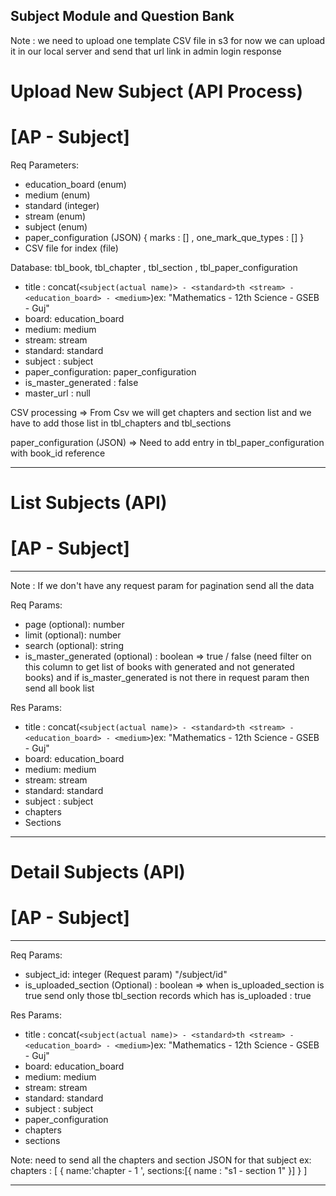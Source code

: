 ## Subject Module and Question Bank

Note : we need to upload one template CSV file in s3 for now we can upload it in our local server and send that url link in admin login response

# Upload New Subject (API Process)

# [AP - Subject]

Req Parameters:

- education_board (enum)
- medium (enum)
- standard (integer)
- stream (enum)
- subject (enum)
- paper_configuration (JSON)
  {
  marks : [] ,
  one_mark_que_types : []
  }
- CSV file for index (file)

Database: tbl_book, tbl_chapter , tbl_section , tbl_paper_configuration

- title : concat(`<subject(actual name)> - <standard>th <stream> - <education_board> - <medium>`)ex: "Mathematics - 12th Science - GSEB - Guj"
- board: education_board
- medium: medium
- stream: stream
- standard: standard
- subject : subject
- paper_configuration: paper_configuration
- is_master_generated : false
- master_url : null

CSV processing
=> From Csv we will get chapters and section list and we have to add those list in tbl_chapters and tbl_sections

paper_configuration (JSON)
=> Need to add entry in tbl_paper_configuration with book_id reference

---

# List Subjects (API)

# [AP - Subject]

---

Note : If we don't have any request param for pagination send all the data

Req Params:

- page (optional): number
- limit (optional): number
- search (optional): string
- is_master_generated (optional) : boolean
  => true / false (need filter on this column to get list of books with generated and not generated books) and if is_master_generated is not there in request param then send all book list

Res Params:

- title : concat(`<subject(actual name)> - <standard>th <stream> - <education_board> - <medium>`)ex: "Mathematics - 12th Science - GSEB - Guj"
- board: education_board
- medium: medium
- stream: stream
- standard: standard
- subject : subject
- chapters
- Sections

---

# Detail Subjects (API)

# [AP - Subject]

---

Req Params:

- subject_id: integer (Request param) "/subject/id"
- is_uploaded_section (Optional) : boolean 
=> when is_uploaded_section is true send only those tbl_section records which has is_uploaded : true

Res Params:

- title : concat(`<subject(actual name)> - <standard>th <stream> - <education_board> - <medium>`)ex: "Mathematics - 12th Science - GSEB - Guj"
- board: education_board
- medium: medium
- stream: stream
- standard: standard
- subject : subject
- paper_configuration
- chapters
- sections

Note: need to send all the chapters and section JSON for that subject
ex: chapters : [
{
name:'chapter - 1 ',
sections:[{
name : "s1 - section 1"
}]
}
]

---
